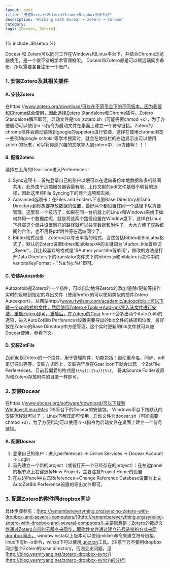 ```yaml
---
layout: post
title: "搭建Docear+Zotero+Chrome+Dropbox协作系统"
description: "Working with Docear + Zotero + Chrome"
category:
tags: [Docear, Zotero]
---
```

{% include JB/setup %}

Docear 和 Zotero可以同时工作在Windows和Linux平台下，并结合Chrome浏览器使用，是一个很不错的学术管理框架。
Docear和Zotero都是可以跟远端同步备份，所以需要各自注册一个账户。

### 1. 安装Zotero及其相关插件

#### A. 安装Zotero
在https://www.zotero.org/download/可以在不同平台下的不同版本。因为我要和Chrome结合使用，因此选择Zotero Standalone和Chrome插件。Zotero Standalone解压即可，启动文件是run_zotero.sh（可能需要chmod +x），为了方便启动可以使用ln -s指令为启动文件在桌面上建立一个符号链接。Zotero的chrome插件会自动跳转到google的appstore进行安装，这样在使用chrome浏览一些例如google scholar等学术搜索时，就会在地址栏的右边显示出可以使用zotero的标志，可以将你感兴趣的文献导入到zotero中，so方便啊！！！

#### B. 配置Zotero
选择左上角的Gear Icon进入Perferences：

1. Sync选项卡：首先登录自己的账户以便可以在远端备份本地数据和多机器间共用。此外由于远端服务器容量有限，上传文献的pdf文件是很不明智的选择，因此这里将File Syncing下的两个选项都去掉。
2. Advanced选项卡：在Files and Folders下设置Base Directory和Data Directory到你想要存放数据的位置，最好两个都设置在同一个路径下以方便管理。这里有一个技巧了：如果在同一台机器上的Linux和Windows系统下如何共用一个数据库呢，就是将这两个路径设置在Window盘下，这样在Linux下挂载这个盘并设置同样的路径就可以共享数据和附件了，大大方便了双系统间的合作，也不用将pdf附件等在远端同步了。
3. Bibtex格式设置：Zotero可以导出丰富的格式，当然包括Bibtex和BibLatex格式了，默认的Zotero设置bibtex和biblatex中的关键词为"$Author\_$title首单词\_$year"，我比较喜欢的格式是"$Author:$year:$title首单词"，修改的方法是打开Data Directory下的translator文件夹下的bibtex.js和biblatex.js文件中的var citeKeyFormat = "%a:%y:%t"即可。

#### C. 安装Autozotbib
Autozotbib是Zotero的一个插件，可以自动地将Zetoro的添加/删除/更新等操作实时的反映到指定的导出文件（使用firefox的可以使用类似的插件Zotero Autoexport）。从网站http://www.rtwilson.com/academic/autozotbib上可以下载一个xpi格式的文件，然后使用Zotero->Tools->Add-ons导入该文件进行安装，重启Zotero即可。重启后，在Zotero的Gear Icon下会多出两个AutoZotib的选项，进入AutoZotBib Perferences设置需要导出的bib文件的路径和位置，最好放在Zotero的Base Directory中方便管理，这个实时更新的bib文件就可以被Docear使用，参看下文。

#### D. 安装ZotFile
[ZotFile](http://zotfile.com/)是Zotero的一个插件，用于管理附件，功能包括：自动重命名，同步，pdf笔记导出等等。安装方式同上，安装完毕后在Gear Icon下就会出现一个ZotFile Perferences。目前我偏爱的格式是`[{%y}][{%a}]{%t}`。
将其Source Folder设置为和Zotero存放附件的目录一样即可。

### 2. 安装Docear
在https://www.docear.org/software/download/可以下载到Windows/Linux/Mac OS平台下的Docear的安装包。
Windows平台下按默认的安装流程就可以了；
Linux下解压即可使用，启动文件为docear.sh（可能需要chmod +x），为了方便启动可以使用ln -s指令为启动文件在桌面上建立一个符号链接。

#### A. 配置Docear
1. 登录自己的账户：进入perferences -> Online Services -> Docear Account -> Login
2. 首先建立一个新的project（或者打开一个已经存在的project）：在左边panel的根节点上右键选择New Project，主要注意Project Home的设置
3. 在左边Panel中右击References->Change Reference Database设置为上文AutoZotBib Perference设置的导出文件即可。

### 3. 配置Zotero的附件同dropbox同步
具体步骤参见：[http://remembereverything.org/syncing-zotero-with-dropbox-and-several-computers/](http://remembereverything.org/syncing-zotero-with-dropbox-and-several-computers/),主要思想是：Zotero的数据文件通过Zotero自带的云服务来同步，而附件文件通过建立符号链接的方式来同dropbox同步，
window vista以上版本可以使用mklink命令来建立符号链接，linux下有ln -s命令，winxp下可以使用[junction](http://technet.microsoft.com/en-us/sysinternals/bb896768.aspx)工具。(注意千万不要用dropbox同步整个Zotero的base directory，否则会出问题，见[http://blog.yesmryang.net/zotero-dropbox-sync/](http://blog.yesmryang.net/zotero-dropbox-sync/)的分析)
